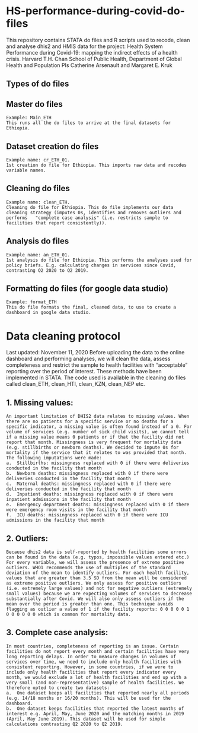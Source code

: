 # HS-performance-during-covid-do-files
This repository contains STATA do files and R scripts used to recode, clean and analyse dhis2 and HMIS data for the project: 
Health System Performance during Covid-19: mapping the indirect effects of a health crisis.
Harvard T.H. Chan School of Public Health, Department of Global Health and Population
PIs Catherine Arsenault and Margaret E. Kruk

## Types of do files
  ## Master do files
    Example: Main_ETH
    This runs all the do files to arrive at the final datasets for Ethiopia.  
  ## Dataset creation do files
    Example name: cr_ETH_01.
    1st creation do file for Ethiopia. This imports raw data and recodes variable names.
  ## Cleaning do files
    Example name: clean_ETH. 
    Cleaning do file for Ethiopia. This do file implements our data cleaning strategy (imputes 0s, identifies and removes outliers and performs   "complete case analysis" (i.e. restricts sample to facilities that report consistently)).  
  ## Analysis do files
    Example name: an_ETH_01.
    1st analysis do file for Ethiopia. This performs the analyses used for policy briefs. E.g. calculating changes in services since Covid, contrasting Q2 2020 to Q2 2019.
  ## Formatting do files (for google data studio)
    Example: format_ETH
    This do file formats the final, cleaned data, to use to create a dashboard in google data studio.
 
 # Data cleaning protocol 
   Last updated: November 11, 2020
    Before uploading the data to the online dashboard and performing analyses, we will clean the data, assess completeness and restrict the sample to health facilities with “acceptable” reporting over the period of interest. These methods have been implemented in STATA. The code used is available in the cleaning do files called clean_ETH, clean_HTI, clean_KZN, clean_NEP etc.
## 1.	Missing values: 
    An important limitation of DHIS2 data relates to missing values. When there are no patients for a specific service or no deaths for a specific indicator, a missing value is often found instead of a 0. For volume of services (e.g. number of sick child visits), we cannot tell if a missing value means 0 patients or if that the facility did not report that month. Missingness is very frequent for mortality data (e.g. stillbirths or newborn deaths). We decided to impute 0s for mortality if the service that it relates to was provided that month. The following imputations were made:
    a.	Stillbirths: missingness replaced with 0 if there were deliveries conducted in the facility that month
    b.	Newborn deaths: missingness replaced with 0 if there were deliveries conducted in the facility that month
    c.	Maternal deaths: missingness replaced with 0 if there were deliveries conducted in the facility that month
    d.	Inpatient deaths: missingness replaced with 0 if there were inpatient admissions in the facility that month
    e.	Emergency department deaths: missingness replaced with 0 if there were emergency room visits in the facility that month
    f.	ICU deaths: missingness replaced with 0 if there were ICU admissions in the facility that month
## 2.	Outliers: 
    Because dhis2 data is self-reported by health facilities some errors can be found in the data (e.g. typos, impossible values entered etc.) For every variable, we will assess the presence of extreme positive outliers. WHO1 recommends the use of multiples of the standard deviation of the mean to identify outliers. For each health facility, values that are greater than 3.5 SD from the mean will be considered as extreme positive outliers. We only assess for positive outliers (i.e. extremely large values) and not for negative outliers (extremely small values) because we are expecting volumes of services to decrease substantially after Covid. We will also only assess outliers if the mean over the period is greater than one. This technique avoids flagging as outlier a value of 1 if the facility reports: 0 0 0 0 0 1 0 0 0 0 0 0 which is common for mortality data.
## 3.	Complete case analysis:
    In most countries, completeness of reporting is an issue. Certain facilities do not report every month and certain facilities have very long reporting delays. In order to measure changes in volumes of services over time, we need to include only health facilities with consistent reporting. However, in some countries, if we were to include only health facilities that report every indicator every month, we would exclude a lot of health facilities and end up with a very small (and non-representative) sample of health facilities. We therefore opted to create two datasets:
    a.	One dataset keeps all facilities that reported nearly all periods (e.g. 14/18 months or 16/20 months). This will be used for the dashboard. 
    b.	One dataset keeps facilities that reported the latest months of interest e.g. April, May, June 2020 and the matching months in 2019 (April, May June 2019). This dataset will be used for simple calculations contrasting Q2 2020 to Q2 2019.   






